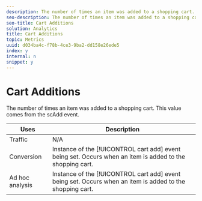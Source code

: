 ```yaml
---
description: The number of times an item was added to a shopping cart. This value comes from the scAdd event.
seo-description: The number of times an item was added to a shopping cart. This value comes from the scAdd event.
seo-title: Cart Additions
solution: Analytics
title: Cart Additions
topic: Metrics
uuid: d034ba4c-f78b-4ce3-9ba2-dd158e26ede5
index: y
internal: n
snippet: y
---
```


# Cart Additions

The number of times an item was added to a shopping cart. This value comes from the scAdd event.

|  Uses  | Description  |
|---|---|
|  Traffic  | N/A  |
|  Conversion  |Instance of the [!UICONTROL cart add] event being set. Occurs when an item is added to the shopping cart.  |
|  Ad hoc analysis  |Instance of the [!UICONTROL cart add] event being set. Occurs when an item is added to the shopping cart.  |

